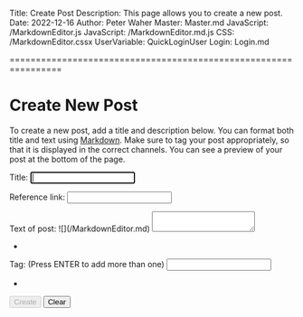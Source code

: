 Title: Create Post
Description: This page allows you to create a new post.
Date: 2022-12-16
Author: Peter Waher
Master: Master.md
JavaScript: /MarkdownEditor.js
JavaScript: /MarkdownEditor.md.js
CSS: /MarkdownEditor.cssx
UserVariable: QuickLoginUser
Login: Login.md

================================================================

Create New Post
==================

To create a new post, add a title and description below. You can format both title and text using [Markdown](/Markdown.md).
Make sure to tag your post appropriately, so that it is displayed in the correct channels. You can see a preview of your post 
at the bottom of the page.

<form>

<input type="hidden" name="Type" id="Type" value="Post"/>

<p>
<label for="Title">Title:</label>  
<input type="text" name="Title" id="Title" title="Title of post" onkeydown="InvalidatePreview()" autofocus required autocomplete="off"/>
</p>

<p>
<label for="ReferenceLink">Reference link:</label>  
<input type="text" name="ReferenceLink" id="ReferenceLink" title="Reference link of post" required readonly tabindex="-1"/>
</p>

<p>
<label for="Text">Text of post:</label>  
![](/MarkdownEditor.md)
<textarea name="Text" id="Text" onkeydown="TrapTab(this,DefaultProperties(),event)" onpaste="PasteContent(this,DefaultProperties(),event)" oninput="AdaptSize(this)" required>
</textarea>
</p>

<p>
<ul id="Tags" class="Tags noTags">
<li id="EndOfTags" class="EndOfTags"/>
</ul>
</p>

<p>
<label for="Tag">Tag: (Press ENTER to add more than one)</label>  
<input type="text" class="TagInput" name="Tag" id="Tag" title="Enter Tag to add" onkeydown="TrapTagKey(DefaultProperties(),event)" autocomplete="off"/>
</p>

<p>
<ul id="SuggestedTags" class="Tags noTags Suggestion">
<li class="EndOfTags"/>
</ul>
<p>

<button id="CreateButton" type="button" class="disabledButton" onclick="CreatePost()" disabled="disabled">Create</button>
<button type="button" class="negButton" onclick="ClearPost()">Clear</button>

</form>